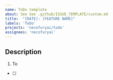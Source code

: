 ```yaml
---
name: ToDo template
about: See See .github/ISSUE_TEMPLATE/custom.md
title:  "[DATE]: [FEATURE NAME]"
labels: 'ToDo'
projects: 'necofuryai/todo'
assignees: 'necofuryai'
---
```



## Description

1. To

- [ ]